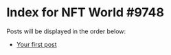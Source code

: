 # Index for NFT World #9748
Posts will be displayed in the order below:

- [Your first post](./001-first.md)

